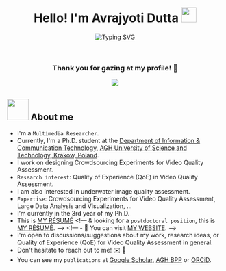 <h1 align="center">Hello! I'm Avrajyoti Dutta <img src="https://media.giphy.com/media/hvRJCLFzcasrR4ia7z/giphy.gif" width="35"></h1>
<p align="center">
  <a href="https://git.io/typing-svg"><img src="https://readme-typing-svg.demolab.com?font=Fira+Code&weight=600&pause=1000&center=true&vCenter=true&random=false&width=500&lines=Multimedia+Researcher;Currently+a+Ph.D.+student;at+AGH+University+of+Science+Technology;+Krakow,+Poland;Email+me+at+avrajyoti.dutta%40agh.edu.pl" alt="Typing SVG" /></a>
</p>


<br>

<div align=center>
  <h3><b>Thank you for gazing at my profile! 🤩</b></h3>
</div>
    
<!-- retro visitor counter -->  
<p align="center" >   
  <img src="https://profile-counter.glitch.me/dutta-agh/count.svg" />  
</p>

</p>

	
## <picture><img src = "https://github.com/7oSkaaa/7oSkaaa/blob/main/Images/about_me.gif?raw=true" width = 50px></picture> About me

- I'm a `Multimedia Researcher`. 
- Currently, I'm a Ph.D. student at the [Department of Information & Communication Technology](https://qoe.agh.edu.pl/members/), [AGH University of Science and Technology, Krakow, Poland](https://www.agh.edu.pl/en). 
- I work on designing Crowdsourcing Experiments for Video Quality Assessment.
- `Research interest`: Quality of Experience (QoE) in Video Quality Assessment.
- I am also interested in underwater image quality assessment.
- `Expertise`: Crowdsourcing Experiments for Video Quality Assessment, Large Data Analysis and Visualization, ...
- I’m currently in the 3rd year of my Ph.D. 
- This is [MY RÉSUMÉ](https://drive.google.com/file/d/1EkVD3-tHPmygsHiyE13XRi_7zyltkbqI/view)
<!–– & looking for a `postdoctoral position`, this is [MY RÉSUMÉ](https://www.Avrajyotidutta.com/_files/ugd/e499d0_cd67803fa0994ed0873e30caffd91f00.pdf). -->
<!–– - 📌 You can visit [MY WEBSITE](https://www.Avrajyotidutta.com). -->
- I'm open to discussions/suggestions about my work, research ideas, or Quality of Experience (QoE) for Video Quality Assessment in general. 
- Don't hesitate to reach out to me! ✉️ 💬
- You can see my `publications` at [Google Scholar](https://scholar.google.com/citations?user=M5FFGSkAAAAJ&hl=en&oi=ao), [AGH BPP](https://bpp.agh.edu.pl/autor/dutta-avrajyoti-59506) or [ORCiD](https://orcid.org/0000-0001-5749-0256).
<br>
